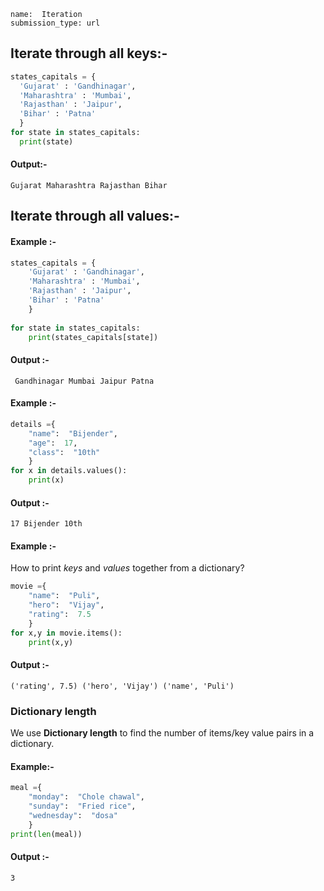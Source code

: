 ```ngMeta
name:  Iteration
submission_type: url
```

## Iterate through all keys:-
 
  ```python
states_capitals = {
    'Gujarat' : 'Gandhinagar',
    'Maharashtra' : 'Mumbai',
    'Rajasthan' : 'Jaipur',
    'Bihar' : 'Patna'
    }
for state in states_capitals:
    print(state)
 ```

#### Output:-
`Gujarat Maharashtra Rajasthan Bihar`


## Iterate through all values:-

#### Example :-

```python 
states_capitals = {
    'Gujarat' : 'Gandhinagar',
    'Maharashtra' : 'Mumbai',
    'Rajasthan' : 'Jaipur',
    'Bihar' : 'Patna'
    }
    
for state in states_capitals:
    print(states_capitals[state])
 ```

#### Output :-
   ` Gandhinagar
   	 Mumbai
   	 Jaipur
   	 Patna`

#### Example :-



```python
details ={
	"name":  "Bijender",
	"age":  17,
	"class":  "10th"
	}
for x in details.values():
	print(x)
 ```


#### Output :-


`17
Bijender
10th
`


#### Example :-

How to print *keys* and *values* together from a dictionary?


```python
movie ={
	"name":  "Puli",
	"hero":  "Vijay",
	"rating":  7.5
	}
for x,y in movie.items():
	print(x,y)
 ```

#### Output :-

`('rating', 7.5)
('hero', 'Vijay')
('name', 'Puli')
`
   

### Dictionary length

We use **Dictionary length** to find the number of items/key value pairs in a dictionary.


#### Example:-


```python
meal ={
	"monday":  "Chole chawal",
	"sunday":  "Fried rice",
	"wednesday":  "dosa"
	}
print(len(meal))
 ```

#### Output :-
   `3`